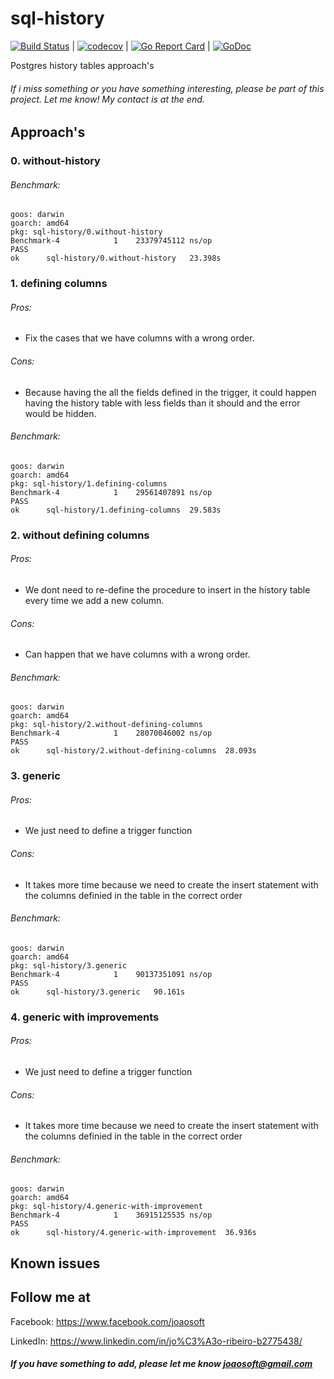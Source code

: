 # sql-history
[![Build Status](https://travis-ci.org/joaosoft/sql-history.svg?branch=master)](https://travis-ci.org/joaosoft/sql-history) | [![codecov](https://codecov.io/gh/joaosoft/sql-history/branch/master/graph/badge.svg)](https://codecov.io/gh/joaosoft/sql-history) | [![Go Report Card](https://goreportcard.com/badge/github.com/joaosoft/sql-history)](https://goreportcard.com/report/github.com/joaosoft/sql-history) | [![GoDoc](https://godoc.org/github.com/joaosoft/sql-history?status.svg)](https://godoc.org/github.com/joaosoft/sql-history)

Postgres history tables approach's

###### If i miss something or you have something interesting, please be part of this project. Let me know! My contact is at the end.

## Approach's
### 0. without-history
###### Benchmark: 
````
goos: darwin
goarch: amd64
pkg: sql-history/0.without-history
Benchmark-4   	       1	23379745112 ns/op
PASS
ok  	sql-history/0.without-history	23.398s
````

### 1. defining columns
###### Pros: 
* Fix the cases that we have columns with a wrong order.  
###### Cons: 
* Because having the all the fields defined in the trigger, it could happen having the history table with less fields than it should and the error would be hidden.
###### Benchmark: 
````
goos: darwin
goarch: amd64
pkg: sql-history/1.defining-columns
Benchmark-4   	       1	29561407891 ns/op
PASS
ok  	sql-history/1.defining-columns	29.583s
````

### 2. without defining columns
###### Pros: 
* We dont need to re-define the procedure to insert in the history table every time we add a new column.  
###### Cons: 
* Can happen that we have columns with a wrong order.
###### Benchmark: 
````
goos: darwin
goarch: amd64
pkg: sql-history/2.without-defining-columns
Benchmark-4   	       1	28070046002 ns/op
PASS
ok  	sql-history/2.without-defining-columns	28.093s
````

### 3. generic
###### Pros: 
* We just need to define a trigger function  
###### Cons: 
* It takes more time because we need to create the insert statement with the columns definied in the table in the correct order
###### Benchmark: 
````
goos: darwin
goarch: amd64
pkg: sql-history/3.generic
Benchmark-4   	       1	90137351091 ns/op
PASS
ok  	sql-history/3.generic	90.161s
````

### 4. generic with improvements
###### Pros: 
* We just need to define a trigger function  
###### Cons: 
* It takes more time because we need to create the insert statement with the columns definied in the table in the correct order
###### Benchmark: 
````
goos: darwin
goarch: amd64
pkg: sql-history/4.generic-with-improvement
Benchmark-4   	       1	36915125535 ns/op
PASS
ok  	sql-history/4.generic-with-improvement	36.936s
````

## Known issues

## Follow me at
Facebook: https://www.facebook.com/joaosoft

LinkedIn: https://www.linkedin.com/in/jo%C3%A3o-ribeiro-b2775438/

##### If you have something to add, please let me know joaosoft@gmail.com
